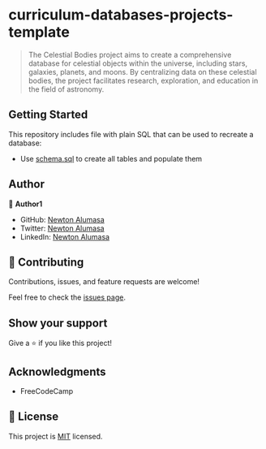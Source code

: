 # curriculum-databases-projects-template

> The Celestial Bodies project aims to create a comprehensive database for celestial objects within the universe, including stars, galaxies, planets, and moons. By centralizing data on these celestial bodies, the project facilitates research, exploration, and education in the field of astronomy.


## Getting Started

This repository includes file with plain SQL that can be used to recreate a database:

- Use [schema.sql](./universe.sql) to create all tables and populate them

## Author

👤 **Author1**

- GitHub: [Newton Alumasa](https://github.com/altontonn)
- Twitter: [Newton Alumasa](https://twitter.com/AlumasaNewton)
- LinkedIn: [Newton Alumasa](https://www.linkedin.com/in/newton-alumasa/)

## 🤝 Contributing

Contributions, issues, and feature requests are welcome!

Feel free to check the [issues page](https://github.com/altontonn/celestial-bodies/issues).

## Show your support

Give a ⭐️ if you like this project!

## Acknowledgments

- FreeCodeCamp

## 📝 License

This project is [MIT](https://github.com/altontonn/clinic-database/blob/dev/LICENSE) licensed.
